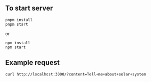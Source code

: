 ## To start server

```
pnpm install
pnpm start
```
or

```
npm install
npm start
```

## Example request

```
curl http://localhost:3000/?content=Tell+me+about+solar+system
```
